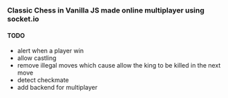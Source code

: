 ### Classic Chess in Vanilla JS made online multiplayer using socket.io

#### TODO
- alert when a player win
- allow castling
- remove illegal moves which cause allow the king to be killed in the next move
- detect checkmate
- add backend for multiplayer